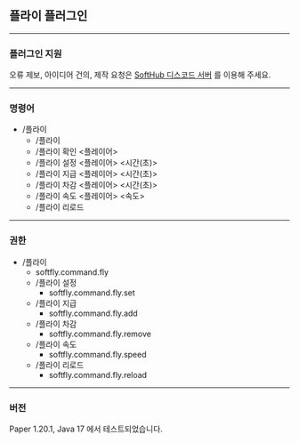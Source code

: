 ## 플라이 플러그인

***

### 플러그인 지원

오류 제보, 아이디어 건의, 제작 요청은 [SoftHub 디스코드 서버](https://discord.gg/kk4UQstdY9) 를 이용해 주세요.

***

### 명령어
- /플라이
	- /플라이
	- /플라이 확인 <플레이어>
	- /플라이 설정 <플레이어> <시간(초)>
	- /플라이 지급 <플레이어> <시간(초)>
	- /플라이 차감 <플레이어> <시간(초)>
	- /플라이 속도 <플레이어> <속도>
	- /플라이 리로드
	
***

### 권한

- /플라이
	- softfly.command.fly
	- /플라이 설정
		- softfly.command.fly.set
	- /플라이 지급
		- softfly.command.fly.add
	- /플라이 차감
		- softfly.command.fly.remove
	- /플라이 속도
		- softfly.command.fly.speed
	- /플라이 리로드
		- softfly.command.fly.reload

	
***

### 버전

Paper 1.20.1, Java 17 에서 테스트되었습니다.

